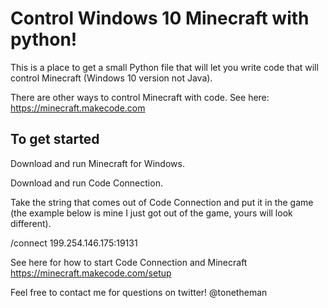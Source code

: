 

# Control Windows 10 Minecraft with python!

This is a place to get a small Python file that will let you write code that will control Minecraft (Windows 10 version not Java).

There are other ways to control Minecraft with code. See here: https://minecraft.makecode.com

## To get started
Download and run Minecraft for Windows.

Download and run Code Connection.

Take the string that comes out of Code Connection and put it in the game (the example below is mine I just got out of the game, yours will look different).

/connect 199.254.146.175:19131

See here for how to start Code Connection and Minecraft
https://minecraft.makecode.com/setup



Feel free to contact me for questions on twitter! @tonetheman
